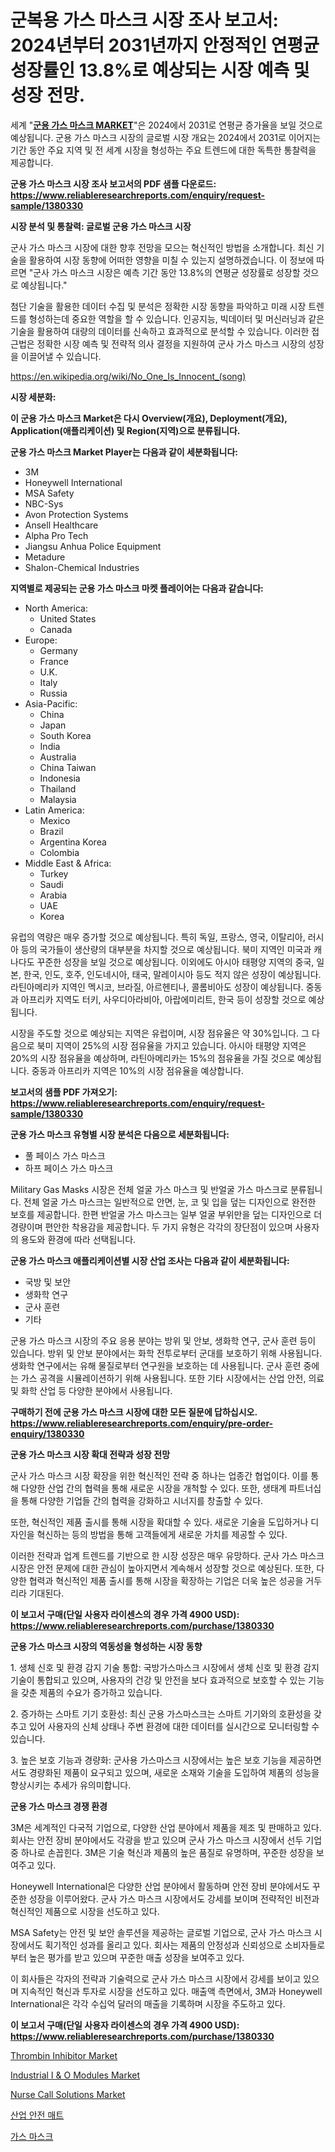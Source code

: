 <p><h1>군복용 가스 마스크 시장 조사 보고서: 2024년부터 2031년까지 안정적인 연평균 성장률인 13.8%로 예상되는 시장 예측 및 성장 전망.</h1></p><p>세계 "<strong><a href="https://www.reliableresearchreports.com/military-gas-masks-r1380330">군용 가스 마스크 MARKET</a></strong>"은 2024에서 2031로 연평균 증가율을 보일 것으로 예상됩니다. 군용 가스 마스크 시장의 글로벌 시장 개요는 2024에서 2031로 이어지는 기간 동안 주요 지역 및 전 세계 시장을 형성하는 주요 트렌드에 대한 독특한 통찰력을 제공합니다.</p>
<p><strong>군용 가스 마스크 시장 조사 보고서의 PDF 샘플 다운로드: <a href="https://www.reliableresearchreports.com/enquiry/request-sample/1380330">https://www.reliableresearchreports.com/enquiry/request-sample/1380330</a></strong></p>
<p><strong>시장 분석 및 통찰력: 글로벌 군용 가스 마스크 시장</strong></p>
<p><p>군사 가스 마스크 시장에 대한 향후 전망을 모으는 혁신적인 방법을 소개합니다. 최신 기술을 활용하여 시장 동향에 어떠한 영향을 미칠 수 있는지 설명하겠습니다. 이 정보에 따르면 "군사 가스 마스크 시장은 예측 기간 동안 13.8%의 연평균 성장률로 성장할 것으로 예상됩니다."  </p><p>첨단 기술을 활용한 데이터 수집 및 분석은 정확한 시장 동향을 파악하고 미래 시장 트렌드를 형성하는데 중요한 역할을 할 수 있습니다. 인공지능, 빅데이터 및 머신러닝과 같은 기술을 활용하여 대량의 데이터를 신속하고 효과적으로 분석할 수 있습니다. 이러한 접근법은 정확한 시장 예측 및 전략적 의사 결정을 지원하여 군사 가스 마스크 시장의 성장을 이끌어낼 수 있습니다.</p></p>
<p><a href="%7CAUTHORITHY_DOMAIN_URL%7C">https://en.wikipedia.org/wiki/No_One_Is_Innocent_(song)</a></p>
<p><strong>시장 세분화:</strong></p>
<p><strong>이 군용 가스 마스크 Market은 다시 Overview(개요), Deployment(개요), Application(애플리케이션) 및 Region(지역)으로 분류됩니다.</strong></p>
<p><strong>군용 가스 마스크 Market Player는 다음과 같이 세분화됩니다:</strong></p>
<p><ul><li>3M</li><li>Honeywell International</li><li>MSA Safety</li><li>NBC-Sys</li><li>Avon Protection Systems</li><li>Ansell Healthcare</li><li>Alpha Pro Tech</li><li>Jiangsu Anhua Police Equipment</li><li>Metadure</li><li>Shalon-Chemical Industries</li></ul></p>
<p><strong>지역별로 제공되는 군용 가스 마스크 마켓 플레이어는 다음과 같습니다:</strong></p>
<p><ul>
    <li>
        North America:
        <ul>
            <li>United States</li>
            <li>Canada</li>
        </ul>
    </li>
    <li>
        Europe:
        <ul>
            <li>Germany</li>
            <li>France</li>
            <li>U.K.</li>
            <li>Italy</li>
            <li>Russia</li>
        </ul>
    </li>
    <li>
        Asia-Pacific:
        <ul>
            <li>China</li>
            <li>Japan</li>
            <li>South Korea</li>
            <li>India</li>
            <li>Australia</li>
            <li>China Taiwan</li>
            <li>Indonesia</li>
            <li>Thailand</li>
            <li>Malaysia</li>
        </ul>
    </li>
    <li>
        Latin America:
        <ul>
            <li>Mexico</li>
            <li>Brazil</li>
            <li>Argentina Korea</li>
            <li>Colombia</li>
        </ul>
    </li>
    <li>
        Middle East & Africa:
        <ul>
            <li>Turkey</li>
            <li>Saudi</li>
            <li>Arabia</li>
            <li>UAE</li>
            <li>Korea</li>
        </ul>
    </li>
    </ul></p>
<p><p>유럽의 역량은 매우 증가할 것으로 예상됩니다. 특히 독일, 프랑스, 영국, 이탈리아, 러시아 등의 국가들이 생산량의 대부분을 차지할 것으로 예상됩니다. 북미 지역인 미국과 캐나다도 꾸준한 성장을 보일 것으로 예상됩니다. 이외에도 아시아 태평양 지역의 중국, 일본, 한국, 인도, 호주, 인도네시아, 태국, 말레이시아 등도 적지 않은 성장이 예상됩니다. 라틴아메리카 지역인 멕시코, 브라질, 아르헨티나, 콜롬비아도 성장이 예상됩니다. 중동과 아프리카 지역도 터키, 사우디아라비아, 아랍에미리트, 한국 등이 성장할 것으로 예상됩니다.</p><p>시장을 주도할 것으로 예상되는 지역은 유럽이며, 시장 점유율은 약 30%입니다. 그 다음으로 북미 지역이 25%의 시장 점유율을 가지고 있습니다. 아시아 태평양 지역은 20%의 시장 점유율을 예상하며, 라틴아메리카는 15%의 점유율을 가질 것으로 예상됩니다. 중동과 아프리카 지역은 10%의 시장 점유율을 예상합니다.</p></p>
<p><strong>보고서의 샘플 PDF 가져오기: <a href="https://www.reliableresearchreports.com/enquiry/request-sample/1380330">https://www.reliableresearchreports.com/enquiry/request-sample/1380330</a></strong></p>
<p><strong>군용 가스 마스크 유형별 시장 분석은 다음으로 세분화됩니다:</strong></p>
<p><ul><li>풀 페이스 가스 마스크</li><li>하프 페이스 가스 마스크</li></ul></p>
<p><p>Military Gas Masks 시장은 전체 얼굴 가스 마스크 및 반얼굴 가스 마스크로 분류됩니다. 전체 얼굴 가스 마스크는 일반적으로 안면, 눈, 코 및 입을 덮는 디자인으로 완전한 보호를 제공합니다. 한편 반얼굴 가스 마스크는 일부 얼굴 부위만을 덮는 디자인으로 더 경량이며 편안한 착용감을 제공합니다. 두 가지 유형은 각각의 장단점이 있으며 사용자의 용도와 환경에 따라 선택됩니다.</p></p>
<p><strong>군용 가스 마스크 애플리케이션별 시장 산업 조사는 다음과 같이 세분화됩니다:</strong></p>
<p><ul><li>국방 및 보안</li><li>생화학 연구</li><li>군사 훈련</li><li>기타</li></ul></p>
<p><p>군용 가스 마스크 시장의 주요 응용 분야는 방위 및 안보, 생화학 연구, 군사 훈련 등이 있습니다. 방위 및 안보 분야에서는 화학 전투로부터 군대를 보호하기 위해 사용됩니다. 생화학 연구에서는 유해 물질로부터 연구원을 보호하는 데 사용됩니다. 군사 훈련 중에는 가스 공격을 시뮬레이션하기 위해 사용됩니다. 또한 기타 시장에서는 산업 안전, 의료 및 화학 산업 등 다양한 분야에서 사용됩니다.</p></p>
<p><strong>구매하기 전에 군용 가스 마스크 시장에 대한 모든 질문에 답하십시오. <a href="https://www.reliableresearchreports.com/enquiry/pre-order-enquiry/1380330">https://www.reliableresearchreports.com/enquiry/pre-order-enquiry/1380330</a></strong></p>
<p><strong>군용 가스 마스크 시장 확대 전략과 성장 전망</strong></p>
<p><p>군사 가스 마스크 시장 확장을 위한 혁신적인 전략 중 하나는 업종간 협업이다. 이를 통해 다양한 산업 간의 협력을 통해 새로운 시장을 개척할 수 있다. 또한, 생태계 파트너십을 통해 다양한 기업들 간의 협력을 강화하고 시너지를 창출할 수 있다.</p><p>또한, 혁신적인 제품 출시를 통해 시장을 확대할 수 있다. 새로운 기술을 도입하거나 디자인을 혁신하는 등의 방법을 통해 고객들에게 새로운 가치를 제공할 수 있다. </p><p>이러한 전략과 업계 트렌드를 기반으로 한 시장 성장은 매우 유망하다. 군사 가스 마스크 시장은 안전 문제에 대한 관심이 높아지면서 계속해서 성장할 것으로 예상된다. 또한, 다양한 협력과 혁신적인 제품 출시를 통해 시장을 확장하는 기업은 더욱 높은 성공을 거두리라 기대된다.</p></p>
<p><strong>이 보고서 구매(단일 사용자 라이센스의 경우 가격 4900 USD): <a href="https://www.reliableresearchreports.com/purchase/1380330">https://www.reliableresearchreports.com/purchase/1380330</a></strong></p>
<p><strong>군용 가스 마스크 시장의 역동성을 형성하는 시장 동향</strong></p>
<p><p>1. 생체 신호 및 환경 감지 기술 통합: 국방가스마스크 시장에서 생체 신호 및 환경 감지 기술이 통합되고 있으며, 사용자의 건강 및 안전을 보다 효과적으로 보호할 수 있는 기능을 갖춘 제품의 수요가 증가하고 있습니다.</p><p>2. 증가하는 스마트 기기 호환성: 최신 군용 가스마스크는 스마트 기기와의 호환성을 갖추고 있어 사용자의 신체 상태나 주변 환경에 대한 데이터를 실시간으로 모니터링할 수 있습니다.</p><p>3. 높은 보호 기능과 경량화: 군사용 가스마스크 시장에서는 높은 보호 기능을 제공하면서도 경량화된 제품이 요구되고 있으며, 새로운 소재와 기술을 도입하여 제품의 성능을 향상시키는 추세가 유의미합니다.</p></p>
<p><strong>군용 가스 마스크 경쟁 환경</strong></p>
<p><p>3M은 세계적인 다국적 기업으로, 다양한 산업 분야에서 제품을 제조 및 판매하고 있다. 회사는 안전 장비 분야에서도 각광을 받고 있으며 군사 가스 마스크 시장에서 선두 기업 중 하나로 손꼽힌다. 3M은 기술 혁신과 제품의 높은 품질로 유명하며, 꾸준한 성장을 보여주고 있다.</p><p>Honeywell International은 다양한 산업 분야에서 활동하며 안전 장비 분야에서도 꾸준한 성장을 이루어왔다. 군사 가스 마스크 시장에서도 강세를 보이며 전략적인 비전과 혁신적인 제품으로 시장을 선도하고 있다.</p><p>MSA Safety는 안전 및 보안 솔루션을 제공하는 글로벌 기업으로, 군사 가스 마스크 시장에서도 획기적인 성과를 올리고 있다. 회사는 제품의 안정성과 신뢰성으로 소비자들로부터 높은 평가를 받고 있으며 꾸준한 매출 성장을 보여주고 있다.</p><p>이 회사들은 각자의 전략과 기술력으로 군사 가스 마스크 시장에서 강세를 보이고 있으며 지속적인 혁신과 투자로 시장을 선도하고 있다. 매출액 측면에서, 3M과 Honeywell International은 각각 수십억 달러의 매출을 기록하며 시장을 주도하고 있다.</p></p>
<p><strong>이 보고서 구매(단일 사용자 라이센스의 경우 가격 4900 USD): <a href="https://www.reliableresearchreports.com/purchase/1380330">https://www.reliableresearchreports.com/purchase/1380330</a></strong></p>
<p><p><a href="https://github.com/marthawweekle/Market-Research-Report-List-2/blob/main/thrombin-inhibitor-market.md">Thrombin Inhibitor Market</a></p><p><a href="https://www.linkedin.com/pulse/industrial-i-o-modules-market-growth-outlook-from-2024-2031-projecting-didjf?trackingId=4oH%2BRy9GR2WqdevoxBXR0g%3D%3D">Industrial I & O Modules Market</a></p><p><a href="https://medium.com/@karleeprice2004/nurse-call-solutions-market-trends-a-detailed-study-of-its-market-segmentation-and-analyzing-the-b0d436d9b69e">Nurse Call Solutions Market</a></p><p><a href="https://medium.com/@derrickmafrks96745/%EA%B8%80%EB%A1%9C%EB%B2%8C-%EC%82%B0%EC%97%85%EC%95%88%EC%A0%84-%EB%A7%A4%ED%8A%B8-%EC%8B%9C%EC%9E%A5%EC%9D%98-%EA%B2%BD%ED%96%A5-%EC%98%88%EC%B8%A1-%EB%B0%8F-%EC%98%81%ED%96%A5-%EB%B6%84%EC%84%9D-2024-2031-%EC%9D%80-161-%ED%8E%98%EC%9D%B4%EC%A7%80%EC%97%90-%EA%B1%B8%EC%B3%90-%EB%8B%A4%EB%A3%A8%EA%B3%A0-%EC%9E%88%EC%8A%B5%EB%8B%88%EB%8B%A4-bf0668aba306">산업 안전 매트</a></p><p><a href="https://github.com/sougarounis/Market-Research-Report-List-5/blob/main/606814385091.md">가스 마스크</a></p></p>